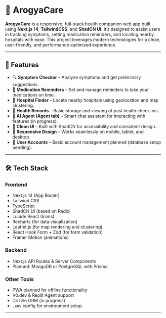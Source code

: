 # 🌿 ArogyaCare

**ArogyaCare** is a responsive, full-stack health companion web app built using **Next.js 14**, **TailwindCSS**, and **ShadCN UI**. It’s designed to assist users in tracking symptoms, setting medication reminders, and locating nearby hospitals with ease. This project leverages modern technologies for a clean, user-friendly, and performance-optimized experience.

---

## 🚀 Features

- 🔍 **Symptom Checker** – Analyze symptoms and get preliminary suggestions.
- 💊 **Medication Reminders** – Set and manage reminders to take your medications on time.
- 🏥 **Hospital Finder** – Locate nearby hospitals using geolocation and map clustering.
- 🧾 **Health Records** – Basic storage and viewing of past health check-ins.
- 🧠 **AI Agent (Agent tab)** – Smart chat assistant for interacting with features (in progress).
- 💬 **Clean UI** – Built with ShadCN for accessibility and consistent design.
- 📱 **Responsive Design** – Works seamlessly on mobile, tablet, and desktop.
- 🔐 **User Accounts** – Basic account management planned (database setup pending).

---

## 🛠 Tech Stack

### Frontend
- Next.js 14 (App Router)
- Tailwind CSS
- TypeScript
- ShadCN UI (based on Radix)
- Lucide React (Icons)
- Recharts (for data visualization)
- Leaflet.js (for map rendering and clustering)
- React Hook Form + Zod (for form validation)
- Framer Motion (animations)

### Backend
- Next.js API Routes & Server Components
- Planned: MongoDB or PostgreSQL with Prisma

### Other Tools
- PWA planned for offline functionality
- V0.dev & Replit Agent support
- Drizzle ORM (in progress)
- `.env` config for environment setup

---




